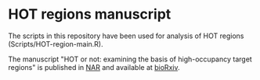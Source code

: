 # HOT regions manuscript

The scripts in this repository have been used for analysis of HOT regions (Scripts/HOT-region-main.R).

The manuscript "HOT or not: examining the basis of high-occupancy target regions" is published in [NAR](http://dx.doi.org/10.1093/nar/gkz460) and available at [bioRxiv](https://www.biorxiv.org/content/early/2017/07/31/107680).
